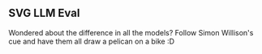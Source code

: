 ## SVG LLM Eval

Wondered about the difference in all the models? Follow Simon Willison's cue and have them all draw a pelican on a bike :D
